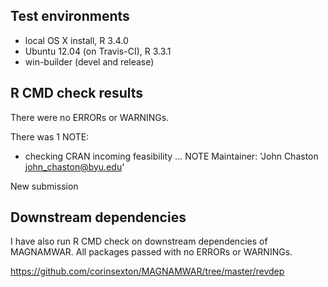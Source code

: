 ## Test environments
* local OS X install, R 3.4.0
* Ubuntu 12.04 (on Travis-CI), R 3.3.1
* win-builder (devel and release)

## R CMD check results
There were no ERRORs or WARNINGs. 

There was 1 NOTE:

* checking CRAN incoming feasibility ... NOTE
Maintainer: 'John Chaston <john_chaston@byu.edu>'

New submission

## Downstream dependencies
I have also run R CMD check on downstream dependencies of MAGNAMWAR.
All packages passed with no ERRORs or WARNINGs.

https://github.com/corinsexton/MAGNAMWAR/tree/master/revdep
